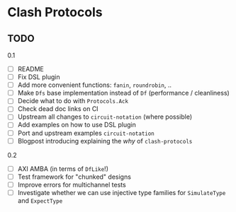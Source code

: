 # Clash Protocols

## TODO

0.1

- [ ] README
- [ ] Fix DSL plugin
- [ ] Add more convenient functions: `fanin`, `roundrobin`, ..
- [ ] Make `Dfs` base implementation instead of `Df` (performance / cleanliness)
- [ ] Decide what to do with `Protocols.Ack`
- [ ] Check dead doc links on CI
- [ ] Upstream all changes to `circuit-notation` (where possible)
- [ ] Add examples on how to use DSL plugin
- [ ] Port and upstream examples `circuit-notation`
- [ ] Blogpost introducing explaining the _why_ of `clash-protocols`

0.2

- [ ] AXI AMBA (in terms of `DfLike`!)
- [ ] Test framework for "chunked" designs
- [ ] Improve errors for multichannel tests
- [ ] Investigate whether we can use injective type families for `SimulateType` and `ExpectType`

